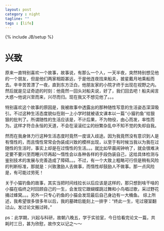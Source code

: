 ```yaml
---
layout: post
category : night
tagline: ""
tags : [life]
---
```

{% include JB/setup %}
# 兴致
原来一直特别喜欢一个故事，故事说，有那么一个人，一天半夜，突然特别想见他的一个朋友，但是他们两家相距甚远，于是他连夜找来船夫，披星戴月地乘船而去。辛辛苦苦漂了一夜，直到东方泛白，他朋友家的小院才终于出现在视野之内。然后就是见证奇迹的时刻：他竟然一回头对船夫说，好了，我们回去吧！船夫闻言大惑～他说兴至而来，兴尽而归。现在我又不想见他了。。。

特别喜欢这个故事的原因是，我被故事中透露出的那种随性写意的生活姿态深深吸引。不过这种生活态度貌似在刚一上小学时就被语文课本以一篇‘’小猫钓鱼‘’给狠狠的批判了。所谓随性的生活应该是，不计后果，不为物役，由心而发，率性而为。这样才符合永恒的天道，不会在滚滚红尘的纷繁杂乱中不知不觉的失却自我。

然而在我身体力行这种生活态度时竟然一度误入歧途。因为我竟然没有意识到人是有惰性的，而且惰性常常会伪装成兴致的模样出现，以至于有时候当我以为我在过随性的生活时，事实上却是在过惰性的生活。。。就比如早晨闹钟响了，就会很难决定要不要兴至而睡兴尽再起～惰性会以各种各样的手段伪装自己，这给具体检测与鉴别技术的发展与完善造成了障碍。。。不过，有一个大致上粗略可行但是稍有风险的判断标准，那就是：兴致激励人去做事，而惰性却鼓励人不做事。那一点风险是，有可能过劳死！

关于小猫钓鱼的故事，其实当把时间线拉长以后应该是这样的，那只想到啥干啥的小猫在临终之时回顾自己的一生，会发现它跟蝴蝶跳过舞和小鸟唱过歌，采过野花捅过蜂窝。。。另外一只专心钓鱼的小猫会发现最后自己身边有一大桶鱼。
综上所述，我希望很多很多年以后，我的墓碑后能刻上一排字：“终此一生，宅过寝室翻过山，发过论文搬过砖。”

ps：此学期，兴起与科研，故朝八晚五，学于实验室，今日恰看完论文一篇，共耗时三日，甚为欣慰，故作文以记之～～ 
